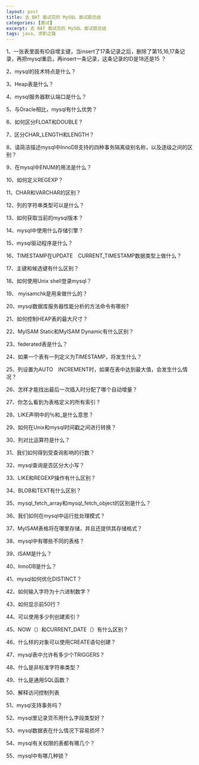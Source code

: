 ```yaml
---
layout: post
title: 去 BAT 面试完的 MySQL 面试题总结
categories: [面试]
excerpt: 去 BAT 面试完的 MySQL 面试题总结
tags: java, 求职之路
---
```

1、一张表里面有ID自增主键，当insert了17条记录之后，删除了第15,16,17条记录，再把mysql重启，再insert一条记录，这条记录的ID是18还是15 ？

2、mysql的技术特点是什么？

3、Heap表是什么？

4、mysql服务器默认端口是什么？

5、与Oracle相比，mysql有什么优势？

6、如何区分FLOAT和DOUBLE？

7、区分CHAR_LENGTH和LENGTH？

8、请简洁描述mysql中InnoDB支持的四种事务隔离级别名称，以及逐级之间的区别？

9、在mysql中ENUM的用法是什么？

10、如何定义REGEXP？

11、CHAR和VARCHAR的区别？

12、列的字符串类型可以是什么？

13、如何获取当前的mysql版本？

14、mysql中使用什么存储引擎？

15、mysql驱动程序是什么？

16、TIMESTAMP在UPDATE　CURRENT_TIMESTAMP数据类型上做什么？

17、主键和候选键有什么区别？

18、如何使用Unix shell登录mysql？

19、 myisamchk是用来做什么的？

20、mysql数据库服务器性能分析的方法命令有哪些?

21、如何控制HEAP表的最大尺寸？

22、MyISAM Static和MyISAM Dynamic有什么区别？

23、federated表是什么？

24、如果一个表有一列定义为TIMESTAMP，将发生什么？

25、列设置为AUTO　INCREMENT时，如果在表中达到最大值，会发生什么情况？

26、怎样才能找出最后一次插入时分配了哪个自动增量？

27、你怎么看到为表格定义的所有索引？

28、LIKE声明中的％和_是什么意思？

29、如何在Unix和mysql时间戳之间进行转换？

30、列对比运算符是什么？

31、我们如何得到受查询影响的行数？

32、mysql查询是否区分大小写？

33、LIKE和REGEXP操作有什么区别？

34、BLOB和TEXT有什么区别？

35、mysql_fetch_array和mysql_fetch_object的区别是什么？

36、我们如何在mysql中运行批处理模式？

37、MyISAM表格将在哪里存储，并且还提供其存储格式？

38、mysql中有哪些不同的表格？

39、ISAM是什么？

40、InnoDB是什么？

41、mysql如何优化DISTINCT？

42、如何输入字符为十六进制数字？

43、如何显示前50行？

44、可以使用多少列创建索引？

45、NOW（）和CURRENT_DATE（）有什么区别？

46、什么样的对象可以使用CREATE语句创建？

47、mysql表中允许有多少个TRIGGERS？

48、什么是非标准字符串类型？

49、什么是通用SQL函数？

50、解释访问控制列表

51、mysql支持事务吗？

52、mysql里记录货币用什么字段类型好？

53、mysql数据表在什么情况下容易损坏？

54、mysql有关权限的表都有哪几个？

55、mysql中有哪几种锁？




